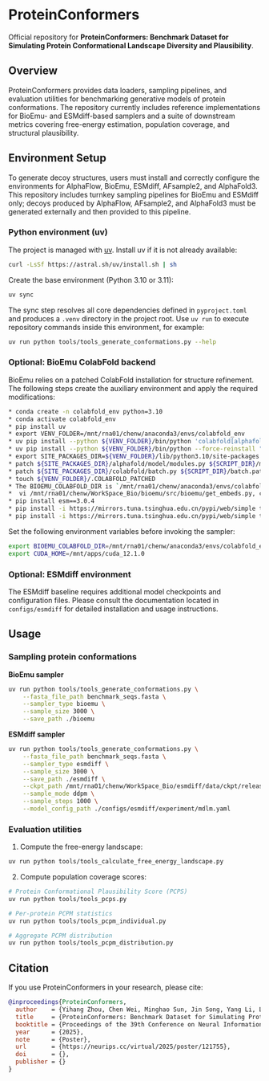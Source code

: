 # ProteinConformers

Official repository for **ProteinConformers: Benchmark Dataset for Simulating Protein Conformational Landscape Diversity and Plausibility**.

## Overview
ProteinConformers provides data loaders, sampling pipelines, and evaluation utilities for benchmarking generative models of protein conformations. The repository currently includes reference implementations for BioEmu- and ESMdiff-based samplers and a suite of downstream metrics covering free-energy estimation, population coverage, and structural plausibility.

## Environment Setup
To generate decoy structures, users must install and correctly configure the environments for AlphaFlow, BioEmu, ESMdiff, AFsample2, and AlphaFold3. This repository includes turnkey sampling pipelines for BioEmu and ESMdiff only; decoys produced by AlphaFlow, AFsample2, and AlphaFold3 must be generated externally and then provided to this pipeline.

### Python environment (uv)
The project is managed with [uv](https://docs.astral.sh/uv/). Install uv if it is not already available:

```bash
curl -LsSf https://astral.sh/uv/install.sh | sh
```

Create the base environment (Python 3.10 or 3.11):
```bash
uv sync
```

The sync step resolves all core dependencies defined in `pyproject.toml` and produces a `.venv` directory in the project root. Use `uv run` to execute repository commands inside this environment, for example:
```bash
uv run python tools/tools_generate_conformations.py --help
```

### Optional: BioEmu ColabFold backend
BioEmu relies on a patched ColabFold installation for structure refinement. The following steps create the auxiliary environment and apply the required modifications:

```bash
* conda create -n colabfold_env python=3.10
* conda activate colabfold_env
* pip install uv
* export VENV_FOLDER=/mnt/rna01/chenw/anaconda3/envs/colabfold_env
* uv pip install --python ${VENV_FOLDER}/bin/python 'colabfold[alphafold-minus-jax]==1.5.4' 
* uv pip install --python ${VENV_FOLDER}/bin/python --force-reinstall "jax[cuda12]"==0.4.35 "numpy==1.26.4"
* export SITE_PACKAGES_DIR=${VENV_FOLDER}/lib/python3.10/site-packages
* patch ${SITE_PACKAGES_DIR}/alphafold/model/modules.py ${SCRIPT_DIR}/modules.patch 
* patch ${SITE_PACKAGES_DIR}/colabfold/batch.py ${SCRIPT_DIR}/batch.patch
* touch ${VENV_FOLDER}/.COLABFOLD_PATCHED
* The BIOEMU_COLABFOLD_DIR is `/mnt/rna01/chenw/anaconda3/envs/colabfold_env`
*  vi /mnt/rna01/chenw/WorkSpace_Bio/bioemu/src/bioemu/get_embeds.py, change the line of code `return subprocess.run(cmd, env=colabfold_env, stdout=subprocess.PIPE, stderr=subprocess.STDOUT)` to `return subprocess.run(['conda', "run", "-n", "colabfold_env", *cmd], stdout=subprocess.PIPE, stderr=subprocess.STDOUT)`
* pip install esm==3.0.4
* pip install -i https://mirrors.tuna.tsinghua.edu.cn/pypi/web/simple tokenizers
* pip install -i https://mirrors.tuna.tsinghua.edu.cn/pypi/web/simple transformers
```

Set the following environment variables before invoking the sampler:
```bash
export BIOEMU_COLABFOLD_DIR=/mnt/rna01/chenw/anaconda3/envs/colabfold_env
export CUDA_HOME=/mnt/apps/cuda_12.1.0
```

### Optional: ESMdiff environment
The ESMdiff baseline requires additional model checkpoints and configuration files. Please consult the documentation located in `configs/esmdiff` for detailed installation and usage instructions.

## Usage

### Sampling protein conformations

**BioEmu sampler**
```bash
uv run python tools/tools_generate_conformations.py \
    --fasta_file_path benchmark_seqs.fasta \
    --sampler_type bioemu \
    --sample_size 3000 \
    --save_path ./bioemu
```

**ESMdiff sampler**
```bash
uv run python tools/tools_generate_conformations.py \
    --fasta_file_path benchmark_seqs.fasta \
    --sampler_type esmdiff \
    --sample_size 3000 \
    --save_path ./esmdiff \
    --ckpt_path /mnt/rna01/chenw/WorkSpace_Bio/esmdiff/data/ckpt/release_v0.pt \
    --sample_mode ddpm \
    --sample_steps 1000 \
    --model_config_path ./configs/esmdiff/experiment/mdlm.yaml
```

### Evaluation utilities
1. Compute the free-energy landscape:

```bash
uv run python tools/tools_calculate_free_energy_landscape.py
```

2. Compute population coverage scores:

```bash
# Protein Conformational Plausibility Score (PCPS)
uv run python tools/tools_pcps.py

# Per-protein PCPM statistics
uv run python tools/tools_pcpm_individual.py

# Aggregate PCPM distribution
uv run python tools/tools_pcpm_distribution.py
```

## Citation
If you use ProteinConformers in your research, please cite:
```bibtex
@inproceedings{ProteinConformers,
  author    = {Yihang Zhou, Chen Wei, Minghao Sun, Jin Song, Yang Li, Lin Wang and Yang Zhang},
  title     = {ProteinConformers: Benchmark Dataset for Simulating Protein Conformational Landscape Diversity and Plausibility},
  booktitle = {Proceedings of the 39th Conference on Neural Information Processing Systems (NeurIPS 2025)},
  year      = {2025},
  note      = {Poster},
  url       = {https://neurips.cc/virtual/2025/poster/121755},
  doi       = {},
  publisher = {}
}
```
